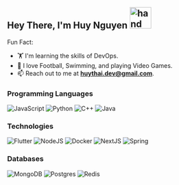<h2>
   Hey There, I'm Huy Nguyen
  <img src="https://raw.githubusercontent.com/nixin72/nixin72/master/wave.gif" alt="hand" height="50" width="50" />
</h2>

Fun Fact:
- 🏋️ I'm learning the skills of DevOps.
- 🌱 I love Football, Swimming, and playing Video Games.
- 📫 Reach out to me at **huythai.dev@gmail.com**.

### Programming Languages
![JavaScript](https://img.shields.io/badge/javascript-grey?style=for-the-badge&logo=javascript)
![Python](https://img.shields.io/badge/python-grey?style=for-the-badge&logo=python)
![C++](https://img.shields.io/badge/c++-grey?style=for-the-badge&logo=cplusplus)
![Java](https://img.shields.io/badge/java-grey?style=for-the-badge&logo=Java)

### Technologies
![Flutter](https://img.shields.io/badge/Flutter-black?style=for-the-badge&logo=flutter)
![NodeJS](https://img.shields.io/badge/NodeJS-black?style=for-the-badge&logo=node.js)
![Docker](https://img.shields.io/badge/Docker-black?style=for-the-badge&logo=docker)
![NextJS](https://img.shields.io/badge/NextJS-black?style=for-the-badge&logo=next.js)
![Spring](https://img.shields.io/badge/Spring-black?style=for-the-badge&logo=spring)

### Databases
![MongoDB](https://img.shields.io/badge/MongoDB-grey?style=for-the-badge&logo=mongodb)
![Postgres](https://img.shields.io/badge/Postgres-grey?style=for-the-badge&logo=postgresql)
![Redis](https://img.shields.io/badge/Redis-grey?style=for-the-badge&logo=redis)
